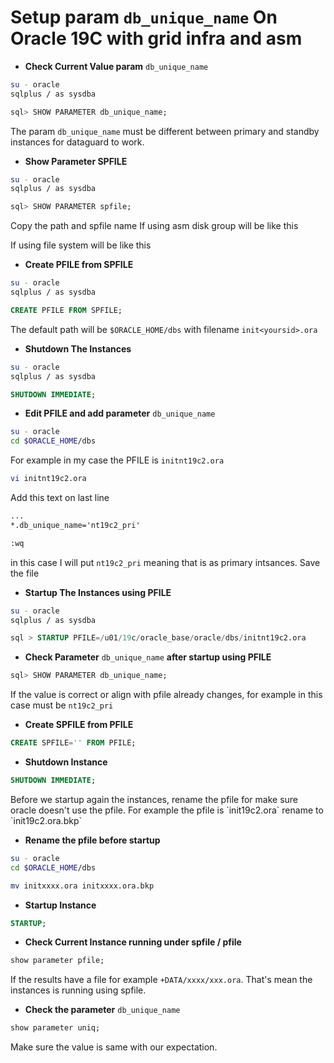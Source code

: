 # Setup param `db_unique_name` On Oracle 19C with grid infra and asm 

- **Check Current Value param** `db_unique_name`
```bash
su - oracle
sqlplus / as sysdba
```

```sql
sql> SHOW PARAMETER db_unique_name;
```

The param `db_unique_name` must be different between primary and standby instances for dataguard to work.

- **Show Parameter SPFILE**

```bash
su - oracle
sqlplus / as sysdba
```

```sql
sql> SHOW PARAMETER spfile; 
```

Copy the path and spfile name
If using asm disk group will be like this 


If using file system will be like this


- **Create PFILE from SPFILE**

```bash
su - oracle
sqlplus / as sysdba
```

```sql
CREATE PFILE FROM SPFILE;
```

The default path will be `$ORACLE_HOME/dbs` with filename `init<yoursid>.ora`

- **Shutdown The Instances**
```bash
su - oracle
sqlplus / as sysdba
```

```sql
SHUTDOWN IMMEDIATE;
```

- **Edit PFILE and add parameter** `db_unique_name`
```bash
su - oracle
cd $ORACLE_HOME/dbs
```

For example in my case the PFILE is `initnt19c2.ora`
```bash
vi initnt19c2.ora
```

Add this text on last line
```txt
...
*.db_unique_name='nt19c2_pri'

:wq
```

in this case I will put `nt19c2_pri` meaning that is as primary intsances. Save the file

- **Startup The Instances using PFILE**
```bash
su - oracle 
sqlplus / as sysdba
```

```sql
sql > STARTUP PFILE=/u01/19c/oracle_base/oracle/dbs/initnt19c2.ora
```

- **Check Parameter** `db_unique_name` **after startup using PFILE**

```sql
sql> SHOW PARAMETER db_unique_name;
```

If the value is correct or align with pfile already changes, for example in this case must be `nt19c2_pri`

- **Create SPFILE from PFILE**

```sql
CREATE SPFILE='' FROM PFILE;
```

- **Shutdown Instance**
```sql
SHUTDOWN IMMEDIATE;
```

<p> Before we startup again the instances, rename the pfile for make sure oracle doesn't use the pfile.
For example the pfile is `init19c2.ora` rename to `init19c2.ora.bkp`
</p>

- **Rename the pfile before startup**
```bash
su - oracle 
cd $ORACLE_HOME/dbs

mv initxxxx.ora initxxxx.ora.bkp
```

- **Startup Instance**
```sql
STARTUP;
```

- **Check Current Instance running under spfile / pfile**
```sql
show parameter pfile;
```
If the results have a file for example `+DATA/xxxx/xxx.ora`. That's mean the instances is running using spfile.

- **Check the parameter** `db_unique_name`
```sql
show parameter uniq;
```

Make sure the value is same with our expectation.


